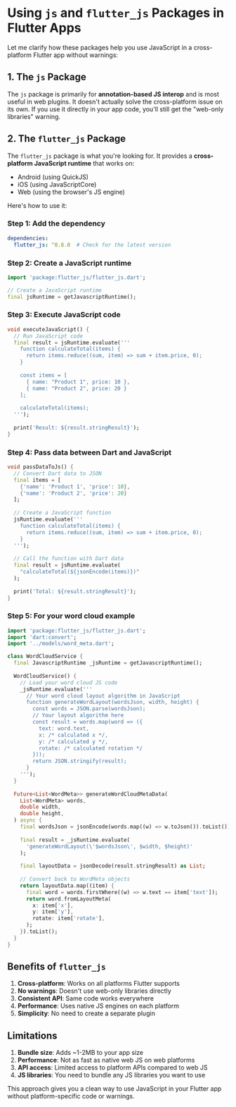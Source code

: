 

# Using `js` and `flutter_js` Packages in Flutter Apps

Let me clarify how these packages help you use JavaScript in a cross-platform Flutter app without warnings:

## 1. The `js` Package

The `js` package is primarily for **annotation-based JS interop** and is most useful in web plugins. It doesn't actually solve the cross-platform issue on its own. If you use it directly in your app code, you'll still get the "web-only libraries" warning.

## 2. The `flutter_js` Package

The `flutter_js` package is what you're looking for. It provides a **cross-platform JavaScript runtime** that works on:
- Android (using QuickJS)
- iOS (using JavaScriptCore)
- Web (using the browser's JS engine)

Here's how to use it:

### Step 1: Add the dependency

```yaml
dependencies:
  flutter_js: ^0.8.0  # Check for the latest version
```

### Step 2: Create a JavaScript runtime

```dart
import 'package:flutter_js/flutter_js.dart';

// Create a JavaScript runtime
final jsRuntime = getJavascriptRuntime();
```

### Step 3: Execute JavaScript code

```dart
void executeJavaScript() {
  // Run JavaScript code
  final result = jsRuntime.evaluate('''
    function calculateTotal(items) {
      return items.reduce((sum, item) => sum + item.price, 0);
    }
    
    const items = [
      { name: "Product 1", price: 10 },
      { name: "Product 2", price: 20 }
    ];
    
    calculateTotal(items);
  ''');
  
  print('Result: ${result.stringResult}');
}
```

### Step 4: Pass data between Dart and JavaScript

```dart
void passDataToJs() {
  // Convert Dart data to JSON
  final items = [
    {'name': 'Product 1', 'price': 10},
    {'name': 'Product 2', 'price': 20}
  ];
  
  // Create a JavaScript function
  jsRuntime.evaluate('''
    function calculateTotal(items) {
      return items.reduce((sum, item) => sum + item.price, 0);
    }
  ''');
  
  // Call the function with Dart data
  final result = jsRuntime.evaluate(
    "calculateTotal(${jsonEncode(items)})"
  );
  
  print('Total: ${result.stringResult}');
}
```

### Step 5: For your word cloud example

```dart
import 'package:flutter_js/flutter_js.dart';
import 'dart:convert';
import '../models/word_meta.dart';

class WordCloudService {
  final JavascriptRuntime _jsRuntime = getJavascriptRuntime();
  
  WordCloudService() {
    // Load your word cloud JS code
    _jsRuntime.evaluate('''
      // Your word cloud layout algorithm in JavaScript
      function generateWordLayout(wordsJson, width, height) {
        const words = JSON.parse(wordsJson);
        // Your layout algorithm here
        const result = words.map(word => ({
          text: word.text,
          x: /* calculated x */,
          y: /* calculated y */,
          rotate: /* calculated rotation */
        }));
        return JSON.stringify(result);
      }
    ''');
  }
  
  Future<List<WordMeta>> generateWordCloudMetaData(
    List<WordMeta> words,
    double width,
    double height,
  ) async {
    final wordsJson = jsonEncode(words.map((w) => w.toJson()).toList());
    
    final result = _jsRuntime.evaluate(
      'generateWordLayout(\'$wordsJson\', $width, $height)'
    );
    
    final layoutData = jsonDecode(result.stringResult) as List;
    
    // Convert back to WordMeta objects
    return layoutData.map((item) {
      final word = words.firstWhere((w) => w.text == item['text']);
      return word.fromLayoutMeta(
        x: item['x'],
        y: item['y'],
        rotate: item['rotate'],
      );
    }).toList();
  }
}
```

## Benefits of `flutter_js`

1. **Cross-platform**: Works on all platforms Flutter supports
2. **No warnings**: Doesn't use web-only libraries directly
3. **Consistent API**: Same code works everywhere
4. **Performance**: Uses native JS engines on each platform
5. **Simplicity**: No need to create a separate plugin

## Limitations

1. **Bundle size**: Adds ~1-2MB to your app size
2. **Performance**: Not as fast as native web JS on web platforms
3. **API access**: Limited access to platform APIs compared to web JS
4. **JS libraries**: You need to bundle any JS libraries you want to use

This approach gives you a clean way to use JavaScript in your Flutter app without platform-specific code or warnings.
